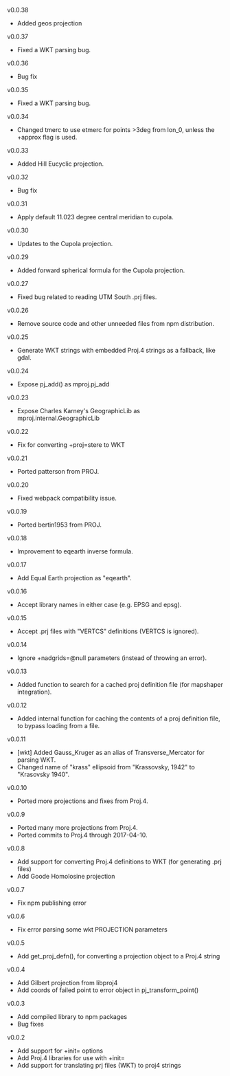 v0.0.38
* Added geos projection

v0.0.37
* Fixed a WKT parsing bug.

v0.0.36
* Bug fix

v0.0.35
* Fixed a WKT parsing bug.

v0.0.34
* Changed tmerc to use etmerc for points >3deg from lon_0, unless the +approx flag is used.

v0.0.33
* Added Hill Eucyclic projection.

v0.0.32
* Bug fix

v0.0.31
* Apply default 11.023 degree central meridian to cupola.

v0.0.30
* Updates to the Cupola projection.

v0.0.29
* Added forward spherical formula for the Cupola projection.

v0.0.27
* Fixed bug related to reading UTM South .prj files.

v0.0.26
* Remove source code and other unneeded files from npm distribution.

v0.0.25
* Generate WKT strings with embedded Proj.4 strings as a fallback, like gdal.

v0.0.24
* Expose pj_add() as mproj.pj_add

v0.0.23
* Expose Charles Karney's GeographicLib as mproj.internal.GeographicLib

v0.0.22
* Fix for converting +proj=stere to WKT

v0.0.21
* Ported patterson from PROJ.

v0.0.20
* Fixed webpack compatibility issue.

v0.0.19
* Ported bertin1953 from PROJ.

v0.0.18
* Improvement to eqearth inverse formula.

v0.0.17
* Add Equal Earth projection as "eqearth".

v0.0.16
* Accept library names in either case (e.g. EPSG and epsg).

v0.0.15
* Accept .prj files with "VERTCS" definitions (VERTCS is ignored).

v0.0.14
* Ignore +nadgrids=@null parameters (instead of throwing an error).

v0.0.13
* Added function to search for a cached proj definition file (for mapshaper integration).

v0.0.12
* Added internal function for caching the contents of a proj definition file, to bypass loading from a file.

v0.0.11
* [wkt] Added Gauss_Kruger as an alias of Transverse_Mercator for parsing WKT.
* Changed name of "krass" ellipsoid from "Krassovsky, 1942" to "Krasovsky 1940".

v0.0.10
* Ported more projections and fixes from Proj.4.

v0.0.9
* Ported many more projections from Proj.4.
* Ported commits to Proj.4 through 2017-04-10.

v0.0.8
* Add support for converting Proj.4 definitions to WKT (for generating .prj files)
* Add Goode Homolosine projection

v0.0.7
* Fix npm publishing error

v0.0.6
* Fix error parsing some wkt PROJECTION parameters

v0.0.5
* Add get_proj_defn(), for converting a projection object to a Proj.4 string

v0.0.4
* Add Gilbert projection from libproj4
* Add coords of failed point to error object in pj_transform_point()

v0.0.3
* Add compiled library to npm packages
* Bug fixes

v0.0.2
* Add support for +init= options
* Add Proj.4 libraries for use with +init=
* Add support for translating prj files (WKT) to proj4 strings
